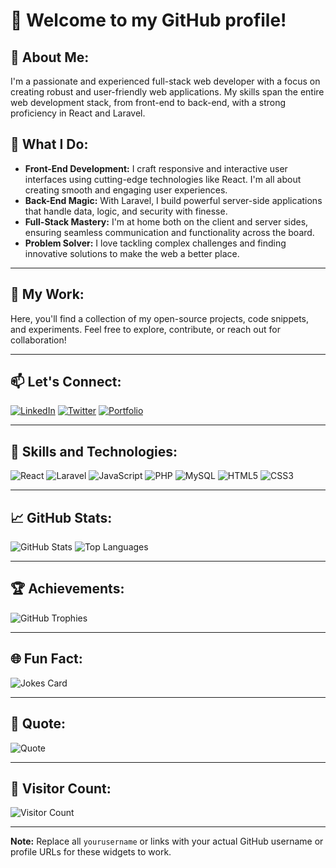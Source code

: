 # 👋 Welcome to my GitHub profile!

## 🌟 About Me:
I'm a passionate and experienced full-stack web developer with a focus on creating robust and user-friendly web applications. My skills span the entire web development stack, from front-end to back-end, with a strong proficiency in React and Laravel.

## 🚀 What I Do:
- **Front-End Development:** I craft responsive and interactive user interfaces using cutting-edge technologies like React. I'm all about creating smooth and engaging user experiences.
- **Back-End Magic:** With Laravel, I build powerful server-side applications that handle data, logic, and security with finesse.
- **Full-Stack Mastery:** I'm at home both on the client and server sides, ensuring seamless communication and functionality across the board.
- **Problem Solver:** I love tackling complex challenges and finding innovative solutions to make the web a better place.

---

## 💼 My Work:
Here, you'll find a collection of my open-source projects, code snippets, and experiments. Feel free to explore, contribute, or reach out for collaboration!

---

## 📫 Let's Connect:

[![LinkedIn](https://img.shields.io/badge/LinkedIn-0A66C2?style=for-the-badge&logo=linkedin&logoColor=white)](https://www.linkedin.com/in/yourprofile)
[![Twitter](https://img.shields.io/badge/Twitter-1DA1F2?style=for-the-badge&logo=twitter&logoColor=white)](https://twitter.com/yourprofile)
[![Portfolio](https://img.shields.io/badge/Portfolio-000000?style=for-the-badge&logo=github&logoColor=white)](https://yourportfolio.com)

---

## 🌟 Skills and Technologies:

![React](https://img.shields.io/badge/React-20232A?style=for-the-badge&logo=react&logoColor=61DAFB)
![Laravel](https://img.shields.io/badge/Laravel-FF2D20?style=for-the-badge&logo=laravel&logoColor=white)
![JavaScript](https://img.shields.io/badge/JavaScript-F7DF1E?style=for-the-badge&logo=javascript&logoColor=black)
![PHP](https://img.shields.io/badge/PHP-777BB4?style=for-the-badge&logo=php&logoColor=white)
![MySQL](https://img.shields.io/badge/MySQL-4479A1?style=for-the-badge&logo=mysql&logoColor=white)
![HTML5](https://img.shields.io/badge/HTML5-E34F26?style=for-the-badge&logo=html5&logoColor=white)
![CSS3](https://img.shields.io/badge/CSS3-1572B6?style=for-the-badge&logo=css3&logoColor=white)

---

## 📈 GitHub Stats:

![GitHub Stats](https://github-readme-stats.vercel.app/api?username=yourusername&show_icons=true&theme=radical)
![Top Languages](https://github-readme-stats.vercel.app/api/top-langs/?username=yourusername&layout=compact&theme=radical)

---

## 🏆 Achievements:

![GitHub Trophies](https://github-profile-trophy.vercel.app/?username=yourusername&theme=radical)

---

## 🌐 Fun Fact:

![Jokes Card](https://readme-jokes.vercel.app/api)

---

## 🌟 Quote:

![Quote](https://github-readme-quotes.herokuapp.com/quote?theme=radical)

---

## 🎉 Visitor Count:

![Visitor Count](https://visitor-badge.glitch.me/badge?page_id=yourusername.yourusername)

---

**Note:** Replace all `yourusername` or links with your actual GitHub username or profile URLs for these widgets to work.
